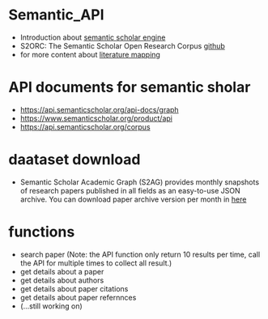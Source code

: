 # Semantic_API
- Introduction about [semantic scholar engine](https://blog.allenai.org/building-a-better-search-engine-for-semantic-scholar-ea23a0b661e7)
- S2ORC: The Semantic Scholar Open Research Corpus [github](https://github.com/allenai/s2orc)
- for more content about [literature mapping](https://aarontay.medium.com/3-new-tools-to-try-for-literature-mapping-connected-papers-inciteful-and-litmaps-a399f27622a)


# API documents for semantic sholar 
- https://api.semanticscholar.org/api-docs/graph
- https://www.semanticscholar.org/product/api
- https://api.semanticscholar.org/corpus

# daataset download
- Semantic Scholar Academic Graph (S2AG) provides monthly snapshots of research papers published in all fields as an easy-to-use JSON archive. You can download paper archive version per month in [here](https://api.semanticscholar.org/corpus/download/)

# functions
- search paper (Note: the API function only return 10 results per time, call the API for multiple times to collect all result.)
- get details about a paper
- get details about authors
- get details about paper citations
- get details about paper refernnces
- (...still working on)







